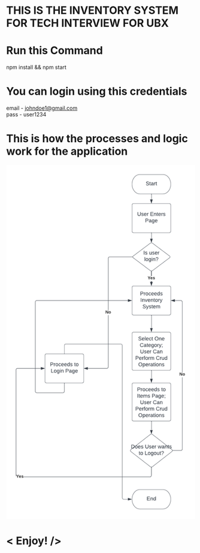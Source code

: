 # THIS IS THE INVENTORY SYSTEM FOR TECH INTERVIEW FOR UBX

# Run this Command
npm install && npm start 

# You can login using this credentials
email - johndoe1@gmail.com <br>
pass - user1234  

# This is how the processes and logic work for the application
<img src="inventory-system-flowchart.png">

# < Enjoy! />